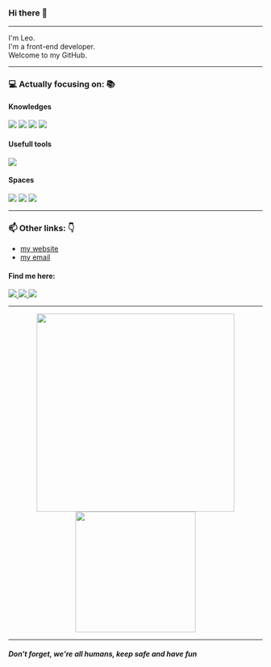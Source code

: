 ### Hi there 👋

---

I'm Leo.   
I'm a front-end developer.   
Welcome to my GitHub.   

---

### :computer: Actually focusing on: 📚

#### Knowledges
<span>
  <img target=none src="https://img.shields.io/badge/HTML5-000000?style=for-the-badge&logo=html5&logoColor=red">
  <img src="https://img.shields.io/badge/CSS3-000000?style=for-the-badge&logo=css3&logoColor=blue">
  <img src="https://img.shields.io/badge/JavaScript-000000?style=for-the-badge&logo=javascript&logoColor=F7DF1E">
  <img src="https://img.shields.io/badge/PHP-000000?style=for-the-badge&logo=php&logoColor=777BB4">
</span>


#### Usefull tools
<span>
  <img src="https://img.shields.io/badge/VSCode-000000?style=for-the-badge&logo=visual%20studio&logoColor=5C2D91">
</span>


#### Spaces
<span>
  <img src="https://img.shields.io/badge/GitHub-000000?style=for-the-badge&logo=github&logoColor=white">
  <img src="https://img.shields.io/badge/Trello-000000?style=for-the-badge&logo=trello&logoColor=0052CC">
  <img src="https://img.shields.io/badge/Notion-000000?style=for-the-badge&logo=notion&logoColor=white">
</span>

---

### 📫 Other links: 👇
- <a href="nsleo.github.io">my website</a>
- <a href="mailto:leo2000nunes@gmail.com">my email</a>
#### Find me here:
<span>
  <a target="_blank" href="https://linkedin/in/nsleo">
    <img src="https://img.shields.io/badge/LinkedIn-000000?style=for-the-badge&logo=linkedin&logoColor=0077B5">
  </a>
  <a target="_blank" href="https://instagram.com/n.s.leo">
    <img src="https://img.shields.io/badge/Instagram-000000?style=for-the-badge&logo=instagram&logoColor=E4405F">
  </a>
  <a target="_blank" href="https://twitter.com/leotelho">
    <img src="https://img.shields.io/badge/Twitter-000000?style=for-the-badge&logo=twitter&logoColor=1DA1F2">
  </a>  
</span>

---

<div align="center">
  <img src="https://github-readme-stats.vercel.app/api?username=nsleo&show_icons=true&count_private=true&theme=merko&bg_color=000000" width="392" />
  <img src="https://github-readme-stats.vercel.app/api/top-langs/?username=nsleo&theme=merko&bg_color=000000" width="238.5" />
</div>

---

##### *Don't forget, we're all humans, keep safe and have fun*
